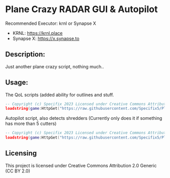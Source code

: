 # Plane Crazy RADAR GUI & Autopilot
Recommended Executor: krnl or Synapse X

* KRNL: https://krnl.place
* Synapse X: https://x.synapse.to

## Description:
Just another plane crazy script, nothing much..
## Usage:
The QoL scripts (added ability for outlines and stuff.
```lua
-- Copyright (c) Specifix 2023 Licensed under Creative Commons Attribution 2.0 Generic (CC BY 2.0)
loadstring(game:HttpGet("https://raw.githubusercontent.com/Specifix5/Plane-Crazy-Tracker/main/radar-gui.lua"))();
```
Autopilot script, also detects shredders (Currently only does it if something has more than 5 cutters)
```lua
-- Copyright (c) Specifix 2023 Licensed under Creative Commons Attribution 2.0 Generic (CC BY 2.0)
loadstring(game:HttpGet("https://raw.githubusercontent.com/Specifix5/Plane-Crazy-Tracker/main/autopilot.lua"))();
```
## Licensing
This project is licensed under Creative Commons Attribution 2.0 Generic (CC BY 2.0)
